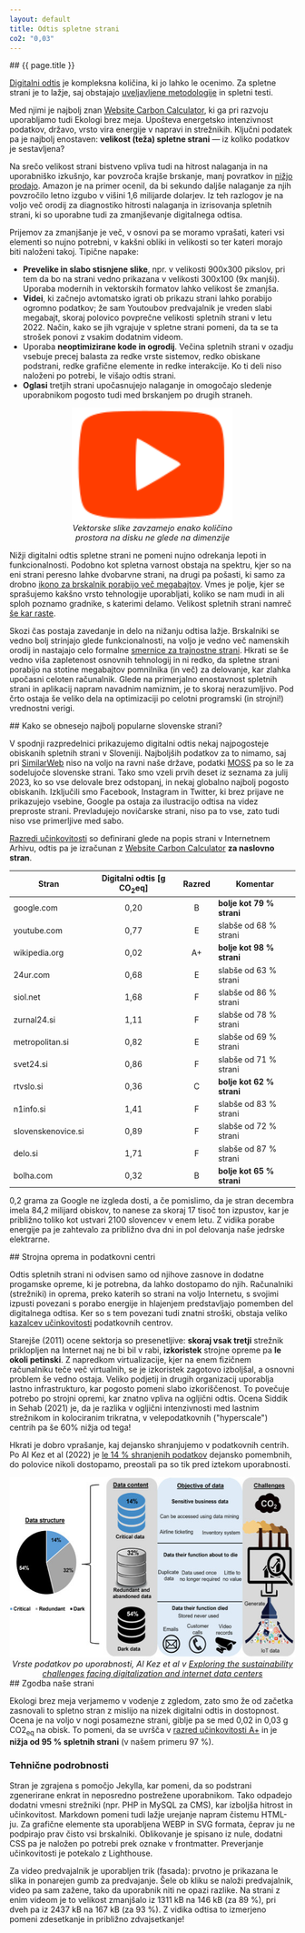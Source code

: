 ```yaml
---
layout: default
title: Odtis spletne strani
co2: "0,03"
---
```


<div class="block" markdown="1">
## {{ page.title }}

[Digitalni odtis](o-akciji.html) je kompleksna količina, ki jo lahko le ocenimo. Za spletne strani je to lažje,
saj obstajajo [uveljavljene metodologije](https://developers.thegreenwebfoundation.org/co2js/explainer/methodologies-for-calculating-website-carbon/#carbon-estimation-models)
in spletni testi.

Med njimi je najbolj znan [Website Carbon Calculator](https://www.websitecarbon.com/), ki ga pri razvoju uporabljamo tudi Ekologi brez meja. Upošteva energetsko intenzivnost podatkov, državo, vrsto vira energije v napravi in strežnikih. Ključni podatek pa je najbolj enostaven: **velikost (teža) spletne strani** — iz koliko podatkov je sestavljena?

Na srečo velikost strani bistveno vpliva tudi na hitrost nalaganja in na uporabniško izkušnjo, kar povzroča krajše brskanje, manj povratkov in [nižjo prodajo](https://www.websitebuilderexpert.com/building-websites/website-load-time-statistics/). Amazon je na primer ocenil, da bi sekundo daljše nalaganje za njih povzročilo letno izgubo v višini 1,6 milijarde dolarjev. Iz teh razlogov je na voljo več orodij za diagnostiko hitrosti nalaganja in izrisovanja spletnih strani, ki so uporabne tudi za zmanjševanje digitalnega odtisa.

Prijemov za zmanjšanje je več, v osnovi pa se moramo vprašati, kateri vsi elementi so nujno potrebni, v kakšni obliki in velikosti so ter kateri morajo biti naloženi takoj.
Tipične napake:
- **Prevelike in slabo stisnjene slike**, npr. v velikosti 900x300 pikslov, pri tem da bo na strani vedno prikazana v velikosti 300x100 (9x manjši). Uporaba modernih in vektorskih formatov lahko velikost še zmanjša.
- **Videi**, ki začnejo avtomatsko igrati ob prikazu strani lahko porabijo ogromno podatkov; že sam Youtoubov predvajalnik je vreden slabi megabajt, skoraj polovico povprečne velikosti spletnih strani v letu 2022. Način, kako se jih vgrajuje v spletne strani pomeni, da ta se ta strošek ponovi z vsakim dodatnim videom.
- Uporaba **neoptimizirane kode in ogrodij**. Večina spletnih strani v ozadju vsebuje precej balasta za redke vrste sistemov, redko obiskane podstrani, redke grafične elemente in redke interakcije. Ko ti deli niso naloženi po potrebi, le višajo odtis strani.
- **Oglasi** tretjih strani upočasnujejo nalaganje in omogočajo sledenje uporabnikom pogosto tudi med brskanjem po drugih straneh.

<div style="display: flex; justify-content: center; align-items: center;">
  <div style="max-width:285px">
		<img height="200" src="assets/img/ytplay.svg" alt="Primer SVG slike">
		<div style="font-size:0.9rem; font-style:italic;text-align: center;">Vektorske slike zavzamejo enako količino prostora na disku ne glede na dimenzije</div>
	</div>
</div>

Nižji digitalni odtis spletne strani ne pomeni nujno odrekanja lepoti in funkcionalnosti. Podobno kot spletna varnost obstaja na spektru, kjer so na eni strani peresno lahke dvobarvne strani, na drugi pa pošasti, ki samo za drobno [ikono za brskalnik porabijo več megabajtov](https://iconmap.io/blog#speed-file-size--resolution). Vmes je polje, kjer se sprašujemo kakšno vrsto tehnologije uporabljati, koliko se nam mudi in ali sploh poznamo gradnike, s katerimi delamo. Velikost spletnih strani namreč [še kar raste](https://almanac.httparchive.org/en/2022/page-weight#request-bytes).

Skozi čas postaja zavedanje in delo na nižanju odtisa lažje. Brskalniki se vedno bolj strinjajo glede funkcionalnosti, na voljo je vedno več namenskih orodij in nastajajo celo formalne [smernice za trajnostne strani](https://w3c.github.io/sustyweb/). Hkrati se še vedno viša zapletenost osnovnih tehnologij in ni redko, da spletne strani porabijo na stotine megabajtov pomnilnika (in več) za delovanje, kar zlahka upočasni celoten računalnik. Glede na primerjalno enostavnost spletnih strani in aplikacij napram navadnim namiznim, je to skoraj nerazumljivo. Pod črto ostaja še veliko dela na optimizaciji po celotni programski (in strojni!) vrednostni verigi.
</div>


<div id="popular" class="block" markdown="1">
## Kako se obnesejo najbolj popularne slovenske strani?

V spodnji razpredelnici prikazujemo digitalni odtis nekaj najpogosteje obiskanih spletnih strani v Sloveniji. Najboljših podatkov za to nimamo, saj pri [SimilarWeb](https://www.similarweb.com/top-websites/) niso na voljo na ravni naše države, podatki [MOSS](https://www.moss-soz.si/rezultati/) pa so le za sodelujoče slovenske strani. Tako smo vzeli prvih deset iz seznama za julij 2023, ko so vse delovale brez odstopanj, in nekaj globalno najbolj pogosto obiskanih. Izključili smo Facebook, Instagram in Twitter, ki brez prijave ne prikazujejo vsebine, Google pa ostaja za ilustracijo odtisa na videz preproste strani. Prevladujejo novičarske strani, niso pa to vse, zato tudi niso vse primerljive med sabo.

[Razredi učinkovitosti](https://sustainablewebdesign.org/digital-carbon-ratings/#toc-3) so definirani glede na popis strani v Internetnem Arhivu, odtis pa je izračunan z [Website Carbon Calculator](https://www.websitecarbon.com/) **za naslovno stran**.

| Stran        | Digitalni odtis [g CO<sub>2</sub>eq] | Razred | Komentar |
| ------------ | :---: | :----: | --------------------- |
| google.com   | 0,20 | B | **bolje kot 79 % strani**
| youtube.com  | 0,77 | E | slabše od 68 % strani
| wikipedia.org | 0,02 | A+ | **bolje kot 98 % strani**
| 24ur.com     | 0,68 | E | slabše od 63 % strani
| siol.net     | 1,68 | F | slabše od 86 % strani
| zurnal24.si  | 1,11 | F | slabše od 78 % strani
| metropolitan.si | 0,82 | E | slabše od 69 % strani
| svet24.si    | 0,86 | F | slabše od 71 % strani
| rtvslo.si    | 0,36 | C | **bolje kot 62 % strani**
| n1info.si    | 1,41 | F | slabše od 83 % strani
| slovenskenovice.si | 0,89 | F | slabše od 72 % strani
| delo.si      | 1,71 | F | slabše od 87 % strani
| bolha.com    | 0,32 | B | **bolje kot 65 % strani**

0,2 grama za Google ne izgleda dosti, a če pomislimo, da je stran decembra imela 84,2 milijard obiskov, to nanese za skoraj 17 tisoč ton izpustov, kar je približno toliko kot ustvari 2100 slovencev v enem letu. Z vidika porabe energije pa je zahtevalo za približno dva dni in pol delovanja naše jedrske elektrarne.

</div>


<div class="block" markdown="1">
## Strojna oprema in podatkovni centri

Odtis spletnih strani ni odvisen samo od njihove zasnove in dodatne progamske opreme, ki je potrebna, da lahko dostopamo do njih. Računalniki (strežniki) in oprema, preko katerih so strani na voljo Internetu, s svojimi izpusti povezani s porabo energije in hlajenjem predstavljajo pomemben del digitalnega odtisa. Ker so s tem povezani tudi znatni stroški, obstaja veliko [kazalcev učinkovitosti](https://knowledge.sdialliance.org/data-center-metrics) podatkovnih centrov.

Starejše (2011) ocene sektorja so presenetljive: **skoraj vsak tretji** strežnik priklopljen na Internet naj ne bi bil v rabi, **izkoristek** strojne opreme pa **le okoli petinski**. Z napredkom virtualizacije, kjer na enem fizičnem računalniku teče več virtualnih, se je izkoristek zagotovo izboljšal, a osnovni problem še vedno ostaja. Veliko podjetij in drugih organizacij uporablja lastno infrastrukturo, kar pogosto pomeni slabo izkoriščenost. To povečuje potrebo po strojni opremi, kar znatno vpliva na ogljični odtis. Ocena Siddik in Sehab (2021) je, da je razlika v ogljični intenzivnosti med lastnim strežnikom in kolociranim trikratna, v velepodatkovnih ("hyperscale") centrih pa še 60% nižja od tega!

Hkrati je dobro vprašanje, kaj dejansko shranjujemo v podatkovnih centrih. Po Al Kez et al (2022) je [le 14 % shranjenih podatkov](https://www.sciencedirect.com/science/article/pii/S0959652622032115) dejansko pomembnih, do polovice nikoli dostopamo, preostali pa so tik pred iztekom uporabnosti.
<div style="display: flex; justify-content: center; align-items: center;">
  <div style="max-width:535px">
		<img height="317" width="535" src="assets/img/al-kez-dark-data.jpg" alt="Vrste podatkov po uporabnosti">
		<div style="font-size:0.9rem; font-style:italic;text-align: center;">Vrste podatkov po uporabnosti, Al Kez et al v <a href="https://www.sciencedirect.com/science/article/pii/S0959652622032115" target="_blank" rel="noopener">Exploring the sustainability challenges facing digitalization and internet data centers</a></div>
	</div>
</div>

</div>


<div class="block" markdown="1">
## Zgodba naše strani

Ekologi brez meja verjamemo v vodenje z zgledom, zato smo že od začetka zasnovali to spletno stran z mislijo na nizek digitalni odtis in dostopnost. Ocena je na voljo v nogi posamezne strani, giblje pa se med 0,02 in 0,03 g CO2<sub>eq</sub> na obisk. To pomeni, da se uvršča v [razred učinkovitosti A+](https://sustainablewebdesign.org/digital-carbon-ratings/#toc-3) in je **nižja od 95 % spletnih strani** (v našem primeru 97 %).


### Tehnične podrobnosti

Stran je zgrajena s pomočjo Jekylla, kar pomeni, da so podstrani zgenerirane enkrat in neposredno postrežene uporabnikom. Tako odpadejo dodatni vmesni strežniki (npr. PHP in MySQL za CMS), kar izboljša hitrost in učinkovitost. Markdown pomeni tudi lažje urejanje napram čistemu HTML-ju. Za grafične elemente sta uporabljena WEBP in SVG formata, čeprav ju ne podpirajo prav čisto vsi brskalniki. Oblikovanje je spisano iz nule, dodatni CSS pa je naložen po potrebi prek oznake v frontmatter. Preverjanje učinkovitosti je potekalo z Lighthouse.

Za video predvajalnik je uporabljen trik (fasada): prvotno je prikazana le slika in ponarejen gumb za predvajanje. Šele ob kliku se naloži predvajalnik, video pa sam zažene, tako da uporabnik niti ne opazi razlike. Na strani z enim videom je to velikost zmanjšalo iz 1311 kB na 146 kB (za 89 %), pri dveh pa iz 2437 kB na 167 kB (za 93 %). Z vidika odtisa to izmerjeno pomeni zdesetkanje in približno zdvajsetkanje!
